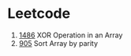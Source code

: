 # Leetcode
1. [1486](https://leetcode.com/problems/xor-operation-in-an-array/) XOR Operation in an Array   
2. [905](https://leetcode.com/problems/sort-array-by-parity/) Sort Array by parity
